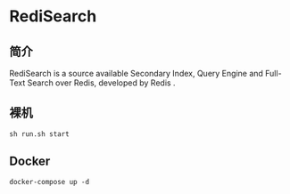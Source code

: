 # RediSearch

## 简介

RediSearch is a source available Secondary Index, Query Engine and Full-Text Search over Redis, developed by Redis .

## 裸机

```
sh run.sh start
```


## Docker

```
docker-compose up -d
```
